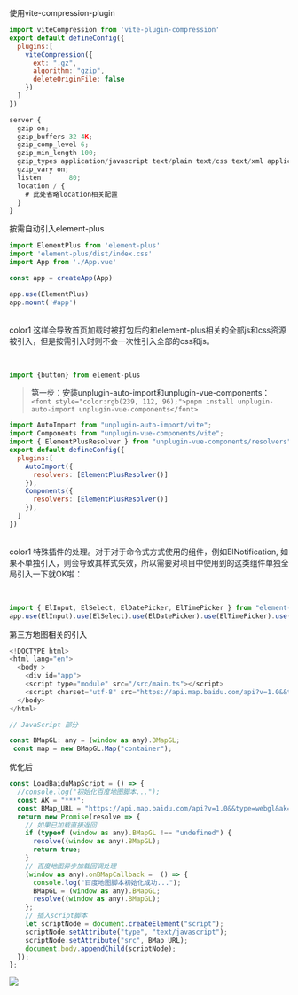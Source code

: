 使用vite-compression-plugin

```javascript
import viteCompression from 'vite-plugin-compression'
export default defineConfig({
  plugins:[
    viteCompression({
      ext: ".gz",
      algorithm: "gzip",
      deleteOriginFile: false
    })
  ]
})
```

```javascript
server {
  gzip on;
  gzip_buffers 32 4K;
  gzip_comp_level 6;
  gzip_min_length 100;
  gzip_types application/javascript text/plain text/css text/xml application/json application/xml application/xml+rss;
  gzip_vary on;
  listen       80;
  location / {            
    # 此处省略location相关配置
  }
}
```

按需自动引入element-plus

```javascript
import ElementPlus from 'element-plus'
import 'element-plus/dist/index.css'
import App from './App.vue'

const app = createApp(App)

app.use(ElementPlus)
app.mount('#app')
```

<br/>color1
<font style="color:rgb(36, 41, 47);">这样会导致首页加载时被打包后的和element-plus相关的全部js和css资源被引入，但是按需引入时则不会一次性引入全部的css和js。</font>

<br/>



```javascript
import {button} from element-plus

```







> <font style="color:rgb(36, 41, 47);">第一步：安装unplugin-auto-import和unplugin-vue-components：</font>`<font style="color:rgb(239, 112, 96);">pnpm install unplugin-auto-import unplugin-vue-components</font>`
>

```javascript
import AutoImport from "unplugin-auto-import/vite";
import Components from "unplugin-vue-components/vite";
import { ElementPlusResolver } from "unplugin-vue-components/resolvers";
export default defineConfig({
  plugins:[
    AutoImport({
      resolvers: [ElementPlusResolver()]
    }),
    Components({
      resolvers: [ElementPlusResolver()]
    }),
  ]
})
```

<br/>color1
<font style="color:rgb(36, 41, 47);">特殊插件的处理。对于对于命令式方式使用的组件，例如ElNotification, 如果不单独引入，则会导致其样式失效，所以需要对项目中使用到的这类组件单独全局引入一下就OK啦：</font>

<br/>

```javascript
import { ElInput, ElSelect, ElDatePicker, ElTimePicker } from "element-plus";
app.use(ElInput).use(ElSelect).use(ElDatePicker).use(ElTimePicker).use(directives).use(router).use(pinia).mount("#app");
```

第三方地图相关的引入

```javascript
<!DOCTYPE html>
<html lang="en">
  <body >
    <div id="app">
    <script type="module" src="/src/main.ts"></script>
    <script charset="utf-8" src="https://api.map.baidu.com/api?v=1.0&&type=webgl&ak=***"></script>
  </body>
</html>

// JavaScript 部分

const BMapGL: any = (window as any).BMapGL;
 const map = new BMapGL.Map("container");
```

优化后

```javascript
const LoadBaiduMapScript = () => {
  //console.log("初始化百度地图脚本...");
  const AK = "***";
  const BMap_URL = "https://api.map.baidu.com/api?v=1.0&&type=webgl&ak=" + AK + "&s=1&callback=onBMapCallback";
  return new Promise(resolve => {
    // 如果已加载直接返回
    if (typeof (window as any).BMapGL !== "undefined") {
      resolve((window as any).BMapGL);
      return true;
    }
    // 百度地图异步加载回调处理
    (window as any).onBMapCallback =  () => {
      console.log("百度地图脚本初始化成功...");
      BMapGL = (window as any).BMapGL;
      resolve((window as any).BMapGL);
    };
    // 插入script脚本
    let scriptNode = document.createElement("script");
    scriptNode.setAttribute("type", "text/javascript");
    scriptNode.setAttribute("src", BMap_URL);
    document.body.appendChild(scriptNode);
  });
};
```



![](https://cdn.nlark.com/yuque/0/2024/png/207857/1726653561986-2aef7ffd-7333-487a-a4d1-90f6af3d8e35.png)

